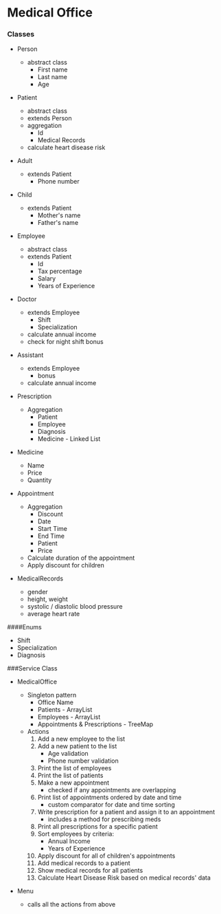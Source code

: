 # **Medical Office**
### Classes

* Person
    * abstract class
        - First name
        - Last name
        - Age

* Patient
    * abstract class
    * extends Person
    * aggregation
        - Id
        - Medical Records
    * calculate heart disease risk

* Adult
    * extends Patient
        - Phone number

* Child
    * extends Patient
        - Mother's name
        - Father's name

* Employee
    * abstract class
    * extends Patient
        - Id
        - Tax percentage
        - Salary
        - Years of Experience

* Doctor
    * extends Employee
        - Shift
        - Specialization
    * calculate annual income
    * check for night shift bonus

* Assistant
    * extends Employee
        - bonus
    * calculate annual income

* Prescription
    * Aggregation
        - Patient
        - Employee
        - Diagnosis
        - Medicine - Linked List

* Medicine
    * Name
    * Price
    * Quantity

* Appointment
    * Aggregation
        * Discount
        * Date
        * Start Time
        * End Time
        * Patient
        * Price
    * Calculate duration of the appointment
    * Apply discount for children

* MedicalRecords
    * gender
    * height, weight
    * systolic / diastolic blood pressure
    * average heart rate

####Enums
* Shift
* Specialization
* Diagnosis

###Service Class
* MedicalOffice
    * Singleton pattern
        * Office Name
        * Patients - ArrayList
        * Employees - ArrayList
        * Appointments & Prescriptions - TreeMap
    * Actions
        1. Add a new employee to the list
        2. Add a new patient to the list
            - Age validation
            - Phone number validation
        3. Print the list of employees
        4. Print the list of patients
        5. Make a new appointment
            - checked if any appointments are overlapping
        6. Print list of appointments ordered by date and time
            - custom comparator for date and time sorting
        7. Write prescription for a patient and assign it to an appointment
            - includes a method for prescribing meds
        8. Print all prescriptions for a specific patient
        9. Sort employees by criteria:
            - Annual Income
            - Years of Experience
        10. Apply discount for all of children's appointments
        11. Add medical records to a patient
        12. Show medical records for all patients
        13. Calculate Heart Disease Risk based on medical records' data

* Menu
    * calls all the actions from above 

